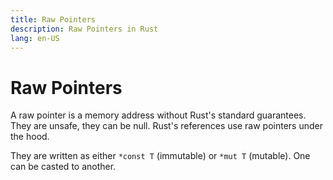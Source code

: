 ```yaml
---
title: Raw Pointers
description: Raw Pointers in Rust
lang: en-US
---
```


# Raw Pointers

A raw pointer is a memory address without Rust's standard guarantees. They are 
unsafe, they can be null. Rust's references use raw pointers under the hood.

They are written as either `*const T` (immutable) or `*mut T` (mutable). One can be
casted to another.